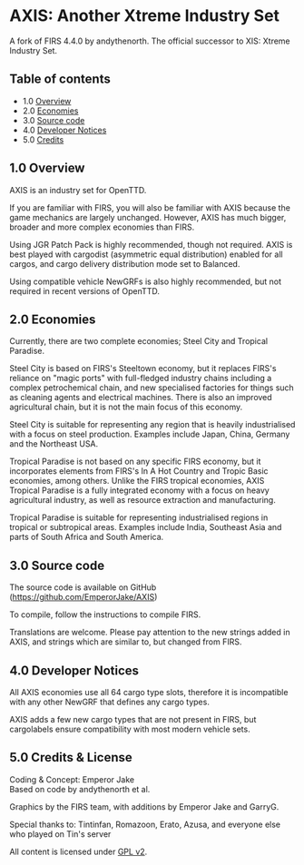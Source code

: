 # AXIS: Another Xtreme Industry Set

A fork of FIRS 4.4.0 by andythenorth. The official successor to XIS: Xtreme Industry Set.

## Table of contents

- 1.0 [Overview](#10-overview)
- 2.0 [Economies](#20-economies)
- 3.0 [Source code](#30-source-code)
- 4.0 [Developer Notices](#40-developer-notices)
- 5.0 [Credits](#50-credits)

## 1.0 Overview

AXIS is an industry set for OpenTTD. 

If you are familiar with FIRS, you will also be familiar with AXIS because the game mechanics are largely unchanged. However, AXIS has much bigger, broader and more complex economies than FIRS. 

Using JGR Patch Pack is highly recommended, though not required. AXIS is best played with cargodist (asymmetric equal distribution) enabled for all cargos, and cargo delivery distribution mode set to Balanced. 

Using compatible vehicle NewGRFs is also highly recommended, but not required in recent versions of OpenTTD. 

## 2.0 Economies

Currently, there are two complete economies; Steel City and Tropical Paradise.

Steel City is based on FIRS's Steeltown economy, but it replaces FIRS's reliance on "magic ports" with full-fledged industry chains including a complex petrochemical chain, and new specialised factories for things such as cleaning agents and electrical machines. There is also an improved agricultural chain, but it is not the main focus of this economy.

Steel City is suitable for representing any region that is heavily industrialised with a focus on steel production. Examples include Japan, China, Germany and the Northeast USA.

Tropical Paradise is not based on any specific FIRS economy, but it incorporates elements from FIRS's In A Hot Country and Tropic Basic economies, among others. Unlike the FIRS tropical economies, AXIS Tropical Paradise is a fully integrated economy with a focus on heavy agricultural industry, as well as resource extraction and manufacturing. 

Tropical Paradise is suitable for representing industrialised regions in tropical or subtropical areas. Examples include India, Southeast Asia and parts of South Africa and South America.

## 3.0 Source code

The source code is available on GitHub (https://github.com/EmperorJake/AXIS)

To compile, follow the instructions to compile FIRS.

Translations are welcome. Please pay attention to the new strings added in AXIS, and strings which are similar to, but changed from FIRS.

## 4.0 Developer Notices

All AXIS economies use all 64 cargo type slots, therefore it is incompatible with any other NewGRF that defines any cargo types. 

AXIS adds a few new cargo types that are not present in FIRS, but cargolabels ensure compatibility with most modern vehicle sets.

## 5.0 Credits & License

Coding & Concept: Emperor Jake <br/>
Based on code by andythenorth et al.

Graphics by the FIRS team, with additions by Emperor Jake and GarryG.

Special thanks to: Tintinfan, Romazoon, Erato, Azusa, and everyone else who played on Tin's server

All content is licensed under [GPL v2](https://www.gnu.org/licenses/old-licenses/gpl-2.0.en.html).
